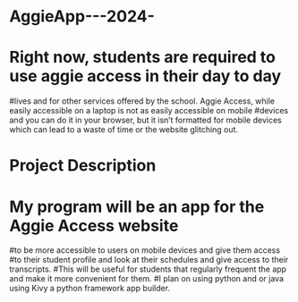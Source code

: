 # AggieApp---2024-
# Right now, students are required to use aggie access in their day to day 
#lives and for other services offered by the school. Aggie Access, while easily accessible on a laptop is not as easily accessible on mobile
#devices and you can do it in your browser, but it isn’t formatted for mobile devices which can lead to a waste of time or the website glitching out.  
# Project Description 		 
# My program will be an app for the Aggie Access website
#to be more accessible to users on mobile devices and give them access 
#to their student profile and look at their schedules and give access to their transcripts. 
#This will be useful for students that regularly frequent the app and make it more convenient for them. 
#I plan on using python and or java using Kivy a python framework app builder.  
